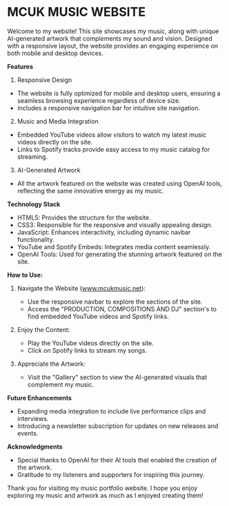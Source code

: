 # **MCUK MUSIC WEBSITE**

Welcome to my website! This site showcases my music, along with unique AI-generated artwork that complements my sound and vision. Designed with a responsive layout, the website provides an engaging experience on both mobile and desktop devices.

**Features**

1. Responsive Design

* The website is fully optimized for mobile and desktop users, ensuring a seamless browsing experience regardless of device size.
* Includes a responsive navigation bar for intuitive site navigation.

2. Music and Media Integration

* Embedded YouTube videos allow visitors to watch my latest music videos directly on the site.
* Links to Spotify tracks provide easy access to my music catalog for streaming.

3. AI-Generated Artwork

* All the artwork featured on the website was created using OpenAI tools, reflecting the same innovative energy as my music.

**Technology Stack**

* HTML5: Provides the structure for the website.
* CSS3: Responsible for the responsive and visually appealing design.
* JavaScript: Enhances interactivity, including dynamic navbar functionality.
* YouTube and Spotify Embeds: Integrates media content seamlessly.
* OpenAI Tools: Used for generating the stunning artwork featured on the site.

**How to Use:**

1. Navigate the Website (www.mcukmusic.net):
    * Use the responsive navbar to explore the sections of the site.
    * Access the "PRODUCTION, COMPOSITIONS AND DJ" section's to find embedded YouTube videos and Spotify links.

2. Enjoy the Content:
    * Play the YouTube videos directly on the site.
    * Click on Spotify links to stream my songs.

3. Appreciate the Artwork:
    * Visit the "Gallery" section to view the AI-generated visuals that complement my music.

**Future Enhancements**

* Expanding media integration to include live performance clips and interviews.
* Introducing a newsletter subscription for updates on new releases and events.

**Acknowledgments**

* Special thanks to OpenAI for their AI tools that enabled the creation of the artwork.
* Gratitude to my listeners and supporters for inspiring this journey.


Thank you for visiting my music portfolio website. I hope you enjoy exploring my music and artwork as much as I enjoyed creating them!